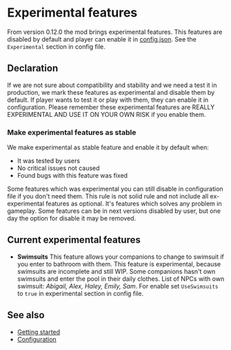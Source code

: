 # Experimental features

From version 0.12.0 the mod brings experimental features. This features are disabled by default and player can enable it in [config.json](configuration.md). See the `Experimental` section in config file.

## Declaration

If we are not sure about compatibility and stability and we need a test it in production, we mark these features as experimental and disable them by default. If player wants to test it or play with them, they can enable it in configuration. Please remember these experimental features are REALLY EXPERIMENTAL AND USE IT ON YOUR OWN RISK if you enable them.

### Make experimental features as stable

We make experimental as stable feature and enable it by default when:

- It was tested by users
- No critical issues not caused
- Found bugs with this feature was fixed

Some features which was experimental you can still disable in configuration file if you don't need them. This rule is not solid rule and not include all ex-experimental features as optional. It's features which solves any problem in gameplay. Some features can be in next versions disabled by user, but one day the option for disable it may be removed.

## Current experimental features

- **Swimsuits** This feature allows your companions to change to swimsuit if you enter to bathroom with them. This feature is experimental, because swimsuits are incomplete and still WIP. Some companions hasn't own swimsuits and enter the pool in their daily clothes. List of NPCs with own swimsuit: *Abigail, Alex, Haley, Emily, Sam*. For enable set `UseSwimsuits` to `true` in experimental section in config file.

## See also

- [Getting started](getting-started.md)
- [Configuration](configuration.md)
